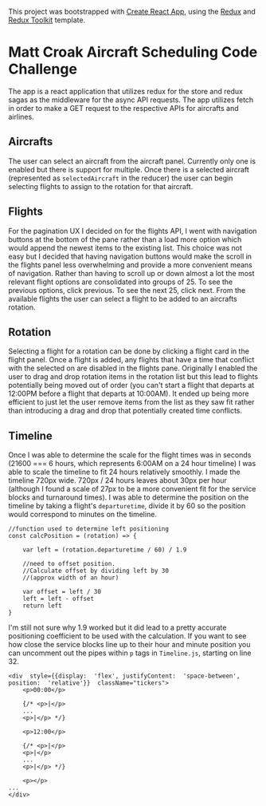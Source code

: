 
This project was bootstrapped with [Create React App](https://github.com/facebook/create-react-app), using the [Redux](https://redux.js.org/) and [Redux Toolkit](https://redux-toolkit.js.org/) template.

  

# Matt Croak Aircraft Scheduling Code Challenge

  

The app is a react application that utilizes redux for the store and redux sagas as the middleware for the async API requests. The app utilizes fetch in order to make a GET request to the respective APIs for aircrafts and airlines.

  

## Aircrafts

  

The user can select an aircraft from the aircraft panel. Currently only one is enabled but there is support for multiple. Once there is a selected aircraft (represented as `selectedAircraft` in the reducer) the user can begin selecting flights to assign to the rotation for that aircraft.

  

## Flights

  

For the pagination UX I decided on for the flights API, I went with navigation buttons at the bottom of the pane rather than a load more option which would append the newest items to the existing list. This choice was not easy but I decided that having navigation buttons would make the scroll in the flights panel less overwhelming and provide a more convenient means of navigation. Rather than having to scroll up or down almost a lot the most relevant flight options are consolidated into groups of 25. To see the previous options, click previous. To see the next 25, click next. From the available flights the user can select a flight to be added to an aircrafts rotation.

  

## Rotation

  

Selecting a flight for a rotation can be done by clicking a flight card in the flight panel. Once a flight is added, any flights that have a time that conflict with the selected on are disabled in the flights pane. Originally I enabled the user to drag and drop rotation items in the rotation list but this lead to flights potentially being moved out of order (you can't start a flight that departs at 12:00PM before a flight that departs at 10:00AM). It ended up being more efficient to just let the user remove items from the list as they saw fit rather than introducing a drag and drop that potentially created time conflicts.

  

## Timeline

  

Once I was able to determine the scale for the flight times was in seconds (21600 === 6 hours, which represents 6:00AM on a 24 hour timeline) I was able to scale the timeline to fit 24 hours relatively smoothly. I made the timeline 720px wide. 720px / 24 hours leaves about 30px per hour (although I found a scale of 27px to be a more convenient fit for the service blocks and turnaround times). I was able to determine the position on the timeline by taking a flight's `departuretime`, divide it by 60 so the position would correspond to minutes on the timeline.

  

```
//function used to determine left positioning
const calcPosition = (rotation) => {

	var left = (rotation.departuretime / 60) / 1.9

	//need to offset position. 
	//Calculate offset by dividing left by 30 
	//(approx width of an hour)

	var offset = left / 30
	left = left - offset
	return left
}
```
I'm still not sure why 1.9 worked but it did lead to a pretty accurate positioning coefficient to be used with the calculation. If you want to see how close the service blocks line up to their hour and minute position you can uncomment out the pipes within `p` tags in `Timeline.js`, starting on line 32.

```
<div  style={{display:  'flex', justifyContent:  'space-between', position:  'relative'}}  className="tickers">
	<p>00:00</p>
	
	{/* <p>|</p>
	...
	<p>|</p> */}
	
	<p>12:00</p>
	
	{/* <p>|</p>
	<p>|</p>
	...
	<p>|</p> */}
	
	<p></p>
...
</div>
```
